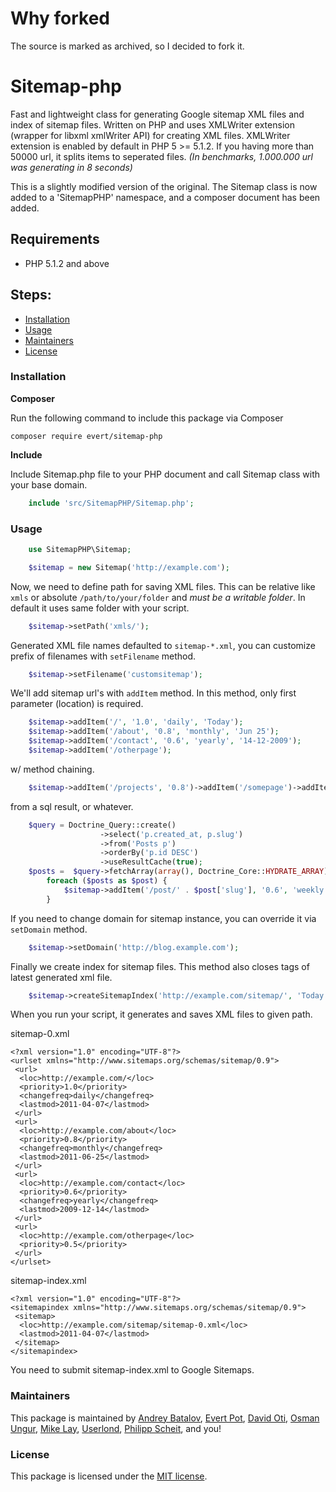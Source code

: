 # Why forked
The source is marked as archived, so I decided to fork it.

# Sitemap-php

Fast and lightweight class for generating Google sitemap XML files and index of sitemap files. Written on PHP and uses XMLWriter extension (wrapper for libxml xmlWriter API) for creating XML files. XMLWriter extension is enabled by default in PHP 5 >= 5.1.2. If you having more than 50000 url, it splits items to seperated files. _(In benchmarks, 1.000.000 url was generating in 8 seconds)_

This is a slightly modified version of the original. The Sitemap class is now added to a 'SitemapPHP' namespace, and a composer document has been added.


## Requirements

- PHP 5.1.2 and above

## Steps:

* [Installation](#installation)
* [Usage](#usage)
* [Maintainers](#maintainers)
* [License](#license)


### Installation

**Composer**

Run the following command to include this package via Composer

```shell
composer require evert/sitemap-php
```

**Include**

Include Sitemap.php file to your PHP document and call Sitemap class with your base domain.

```php
	include 'src/SitemapPHP/Sitemap.php';
```


### Usage

```php
   	use SitemapPHP\Sitemap;

	$sitemap = new Sitemap('http://example.com');
```

Now, we need to define path for saving XML files. This can be relative like `xmls` or absolute `/path/to/your/folder` and *must be a writable folder*. In default it uses same folder with your script.

```php
	$sitemap->setPath('xmls/');
```

Generated XML file names defaulted to `sitemap-*.xml`, you can customize prefix of filenames with `setFilename` method.

```php
	$sitemap->setFilename('customsitemap');
```
	
We'll add sitemap url's with `addItem` method. In this method, only first parameter (location) is required.

```php
	$sitemap->addItem('/', '1.0', 'daily', 'Today');
	$sitemap->addItem('/about', '0.8', 'monthly', 'Jun 25');
	$sitemap->addItem('/contact', '0.6', 'yearly', '14-12-2009');
	$sitemap->addItem('/otherpage');
```

w/ method chaining.

```php
	$sitemap->addItem('/projects', '0.8')->addItem('/somepage')->addItem('/hiddenpage', '0.4', 'yearly', '01-01-2011')->addItem('/rss');
```

from a sql result, or whatever.

```php
	$query = Doctrine_Query::create()
					->select('p.created_at, p.slug')
					->from('Posts p')
					->orderBy('p.id DESC')
					->useResultCache(true);
	$posts =  $query->fetchArray(array(), Doctrine_Core::HYDRATE_ARRAY);
    	foreach ($posts as $post) {
        	$sitemap->addItem('/post/' . $post['slug'], '0.6', 'weekly', $post['created_at']);
    	}
```

If you need to change domain for sitemap instance, you can override it via `setDomain` method.

```php
	$sitemap->setDomain('http://blog.example.com');
```
	
Finally we create index for sitemap files. This method also closes tags of latest generated xml file.

```php
	$sitemap->createSitemapIndex('http://example.com/sitemap/', 'Today');
```
	
When you run your script, it generates and saves XML files to given path.
	
sitemap-0.xml


	<?xml version="1.0" encoding="UTF-8"?>
	<urlset xmlns="http://www.sitemaps.org/schemas/sitemap/0.9">
	 <url>
	  <loc>http://example.com/</loc>
	  <priority>1.0</priority>
	  <changefreq>daily</changefreq>
	  <lastmod>2011-04-07</lastmod>
	 </url>
	 <url>
	  <loc>http://example.com/about</loc>
	  <priority>0.8</priority>
	  <changefreq>monthly</changefreq>
	  <lastmod>2011-06-25</lastmod>
	 </url>
	 <url>
	  <loc>http://example.com/contact</loc>
	  <priority>0.6</priority>
	  <changefreq>yearly</changefreq>
	  <lastmod>2009-12-14</lastmod>
	 </url>
	 <url>
	  <loc>http://example.com/otherpage</loc>
	  <priority>0.5</priority>
	 </url>
	</urlset>
	
sitemap-index.xml

	<?xml version="1.0" encoding="UTF-8"?>
	<sitemapindex xmlns="http://www.sitemaps.org/schemas/sitemap/0.9">
	 <sitemap>
	  <loc>http://example.com/sitemap/sitemap-0.xml</loc>
	  <lastmod>2011-04-07</lastmod>
	 </sitemap>
	</sitemapindex>
	
You need to submit sitemap-index.xml to Google Sitemaps.


### Maintainers

This package is maintained by [Andrey Batalov](https://github.com/andreybatalof), [Evert Pot](https://github.com/evert), [David Oti](http://github.com/davmixcool), [Osman Ungur](https://github.com/o), [Mike Lay](https://github.com/mkly), [Userlond](https://github.com/userlond), [Philipp Scheit](https://github.com/pscheit), and you!

### License

This package is licensed under the [MIT license](https://github.com/evert/sitemap-php/blob/master/LICENSE).

